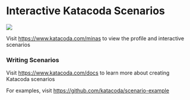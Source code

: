 # Interactive Katacoda Scenarios

[![](http://shields.katacoda.com/katacoda/minas/count.svg)](https://www.katacoda.com/minas "Get your profile on Katacoda.com")

Visit https://www.katacoda.com/minas to view the profile and interactive scenarios

### Writing Scenarios
Visit https://www.katacoda.com/docs to learn more about creating Katacoda scenarios

For examples, visit https://github.com/katacoda/scenario-example
